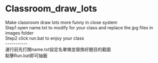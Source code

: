 # Classroom_draw_lots<br>
Make classroom draw lots more funny in close system<br>
Step1 open name.txt to modify for your class and replace the jpg files in images folder<br>
Step2 click run.bat to enjoy your class<br>
-----------<br>
運行前先打開name.txt設定名單條並替換好題目的截圖<br>
點擊Run.bat即可抽籤<br>
